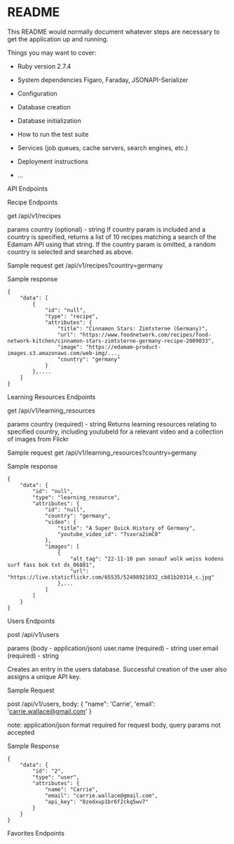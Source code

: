 # README

This README would normally document whatever steps are necessary to get the
application up and running.

Things you may want to cover:

* Ruby version
2.7.4

* System dependencies
Figaro, Faraday, JSONAPI-Serializer

* Configuration

* Database creation

* Database initialization

* How to run the test suite

* Services (job queues, cache servers, search engines, etc.)

* Deployment instructions

* ...

API Endpoints

Recipe Endpoints

get /api/v1/recipes

params
country (optional) - string
If country param is included and a country is specified, returns a list of 10 recipes matching a search of the Edamam API using that string.
If the country param is omitted, a random country is selected and searched as above.

Sample request
get /api/v1/recipes?country=germany

Sample response
```
{
    "data": [
        {
            "id": "null",
            "type": "recipe",
            "attributes": {
                "title": "Cinnamon Stars: Zimtsterne (Germany)",
                "url": "https://www.foodnetwork.com/recipes/food-network-kitchen/cinnamon-stars-zimtsterne-germany-recipe-2009033",
                "image": "https://edamam-product-images.s3.amazonaws.com/web-img/...,
                "country": "germany"
            }
        },....
    ]
}
```

Learning Resources Endpoints

get /api/v1/learning_resources

params
country (required) - string
Returns learning resources relating to specified country, including youtubeId for a relevant video and a collection of images from Flickr

Sample request
get /api/v1/learning_resources?country=germany

Sample response
```
{
    "data": {
        "id": "null",
        "type": "learning_resource",
        "attributes": {
            "id": "null",
            "country": "germany",
            "video": {
                "title": "A Super Quick History of Germany",
                "youtube_video_id": "7sxora2imC0"
            },
            "images": [
                {
                    "alt_tag": "22-11-10 pan sonauf wolk weiss kodens surf fass bok txt ds_06881",
                    "url": "https://live.staticflickr.com/65535/52498921032_cb81b20314_c.jpg"
                },...
            ]
        ]
    }
}
```

Users Endpoints

post /api/v1/users

params (body - application/json)
user.name (required) - string
user.email (required) - string

Creates an entry in the users database. Successful creation of the user also assigns a unique API key.

Sample Request

post /api/v1/users, body: { "name": 'Carrie', 'email': 'carrie.wallace@gmail.com' }

note: application/json format required for request body, query params not accepted

Sample Response

```
{
    "data": {
        "id": "2",
        "type": "user",
        "attributes": {
            "name": "Carrie",
            "email": "carrie.wallace@gmail.com",
            "api_key": "8zedxup1br6f2ckq5wv7"
        }
    }
}
```

Favorites Endpoints







